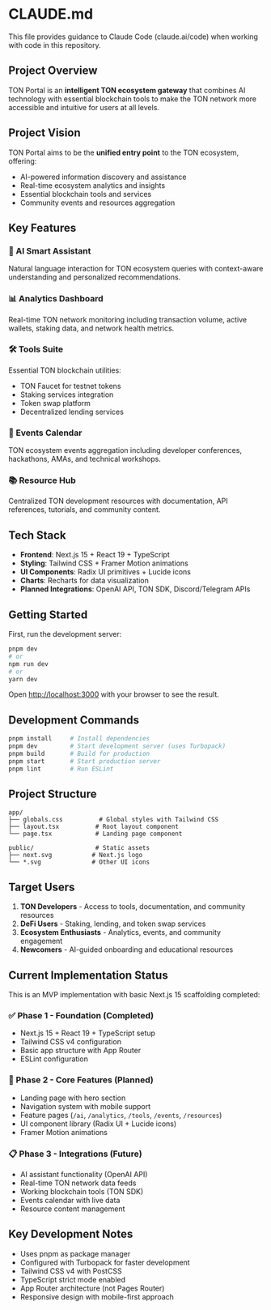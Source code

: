 # CLAUDE.md

This file provides guidance to Claude Code (claude.ai/code) when working with code in this repository.

## Project Overview

TON Portal is an **intelligent TON ecosystem gateway** that combines AI technology with essential blockchain tools to make the TON network more accessible and intuitive for users at all levels.

## Project Vision

TON Portal aims to be the **unified entry point** to the TON ecosystem, offering:
- AI-powered information discovery and assistance
- Real-time ecosystem analytics and insights
- Essential blockchain tools and services
- Community events and resources aggregation

## Key Features

### 🤖 AI Smart Assistant
Natural language interaction for TON ecosystem queries with context-aware understanding and personalized recommendations.

### 📊 Analytics Dashboard  
Real-time TON network monitoring including transaction volume, active wallets, staking data, and network health metrics.

### 🛠️ Tools Suite
Essential TON blockchain utilities:
- TON Faucet for testnet tokens
- Staking services integration
- Token swap platform
- Decentralized lending services

### 📅 Events Calendar
TON ecosystem events aggregation including developer conferences, hackathons, AMAs, and technical workshops.

### 📚 Resource Hub
Centralized TON development resources with documentation, API references, tutorials, and community content.

## Tech Stack

- **Frontend**: Next.js 15 + React 19 + TypeScript
- **Styling**: Tailwind CSS + Framer Motion animations
- **UI Components**: Radix UI primitives + Lucide icons
- **Charts**: Recharts for data visualization
- **Planned Integrations**: OpenAI API, TON SDK, Discord/Telegram APIs

## Getting Started

First, run the development server:

```bash
pnpm dev
# or
npm run dev
# or
yarn dev
```

Open [http://localhost:3000](http://localhost:3000) with your browser to see the result.

## Development Commands

```bash
pnpm install     # Install dependencies
pnpm dev         # Start development server (uses Turbopack)
pnpm build       # Build for production
pnpm start       # Start production server
pnpm lint        # Run ESLint
```

## Project Structure

```
app/
├── globals.css          # Global styles with Tailwind CSS
├── layout.tsx          # Root layout component
└── page.tsx            # Landing page component

public/                 # Static assets
├── next.svg           # Next.js logo
└── *.svg              # Other UI icons
```

## Target Users

1. **TON Developers** - Access to tools, documentation, and community resources
2. **DeFi Users** - Staking, lending, and token swap services
3. **Ecosystem Enthusiasts** - Analytics, events, and community engagement
4. **Newcomers** - AI-guided onboarding and educational resources

## Current Implementation Status

This is an MVP implementation with basic Next.js 15 scaffolding completed:

### ✅ Phase 1 - Foundation (Completed)
- Next.js 15 + React 19 + TypeScript setup
- Tailwind CSS v4 configuration
- Basic app structure with App Router
- ESLint configuration

### 🚧 Phase 2 - Core Features (Planned)
- Landing page with hero section
- Navigation system with mobile support
- Feature pages (`/ai`, `/analytics`, `/tools`, `/events`, `/resources`)
- UI component library (Radix UI + Lucide icons)
- Framer Motion animations

### 📋 Phase 3 - Integrations (Future)
- AI assistant functionality (OpenAI API)
- Real-time TON network data feeds
- Working blockchain tools (TON SDK)
- Events calendar with live data
- Resource content management

## Key Development Notes

- Uses pnpm as package manager
- Configured with Turbopack for faster development
- Tailwind CSS v4 with PostCSS
- TypeScript strict mode enabled
- App Router architecture (not Pages Router)
- Responsive design with mobile-first approach
